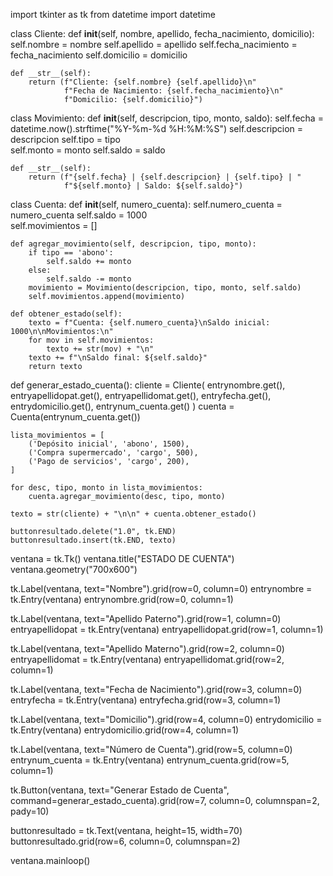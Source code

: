 import tkinter as tk
from datetime import datetime

class Cliente:
    def __init__(self, nombre, apellido, fecha_nacimiento, domicilio):
        self.nombre = nombre
        self.apellido = apellido
        self.fecha_nacimiento = fecha_nacimiento
        self.domicilio = domicilio

    def __str__(self):
        return (f"Cliente: {self.nombre} {self.apellido}\n"
                f"Fecha de Nacimiento: {self.fecha_nacimiento}\n"
                f"Domicilio: {self.domicilio}")
class Movimiento:
    def __init__(self, descripcion, tipo, monto, saldo):
        self.fecha = datetime.now().strftime("%Y-%m-%d %H:%M:%S")
        self.descripcion = descripcion
        self.tipo = tipo  
        self.monto = monto
        self.saldo = saldo

    def __str__(self):
        return (f"{self.fecha} | {self.descripcion} | {self.tipo} | "
                f"${self.monto} | Saldo: ${self.saldo}")

class Cuenta:
    def __init__(self, numero_cuenta):
        self.numero_cuenta = numero_cuenta
        self.saldo = 1000  
        self.movimientos = []

    def agregar_movimiento(self, descripcion, tipo, monto):
        if tipo == 'abono':
            self.saldo += monto
        else:
            self.saldo -= monto
        movimiento = Movimiento(descripcion, tipo, monto, self.saldo)
        self.movimientos.append(movimiento)

    def obtener_estado(self):
        texto = f"Cuenta: {self.numero_cuenta}\nSaldo inicial: 1000\n\nMovimientos:\n"
        for mov in self.movimientos:
            texto += str(mov) + "\n"
        texto += f"\nSaldo final: ${self.saldo}"
        return texto

def generar_estado_cuenta():
    cliente = Cliente(
        entrynombre.get(),
        entryapellidopat.get(),
        entryapellidomat.get(),
        entryfecha.get(),
        entrydomicilio.get(),
        entrynum_cuenta.get()
    )
    cuenta = Cuenta(entrynum_cuenta.get())

    lista_movimientos = [
        ('Depósito inicial', 'abono', 1500),
        ('Compra supermercado', 'cargo', 500),
        ('Pago de servicios', 'cargo', 200),
    ]

    for desc, tipo, monto in lista_movimientos:
        cuenta.agregar_movimiento(desc, tipo, monto)

    texto = str(cliente) + "\n\n" + cuenta.obtener_estado()

    buttonresultado.delete("1.0", tk.END)
    buttonresultado.insert(tk.END, texto)

ventana = tk.Tk()
ventana.title("ESTADO DE CUENTA")
ventana.geometry("700x600")

tk.Label(ventana, text="Nombre").grid(row=0, column=0)
entrynombre = tk.Entry(ventana)
entrynombre.grid(row=0, column=1)

tk.Label(ventana, text="Apellido Paterno").grid(row=1, column=0)
entryapellidopat = tk.Entry(ventana)
entryapellidopat.grid(row=1, column=1)

tk.Label(ventana, text="Apellido Materno").grid(row=2, column=0)
entryapellidomat = tk.Entry(ventana)
entryapellidomat.grid(row=2, column=1)

tk.Label(ventana, text="Fecha de Nacimiento").grid(row=3, column=0)
entryfecha = tk.Entry(ventana)
entryfecha.grid(row=3, column=1)

tk.Label(ventana, text="Domicilio").grid(row=4, column=0)
entrydomicilio = tk.Entry(ventana)
entrydomicilio.grid(row=4, column=1)

tk.Label(ventana, text="Número de Cuenta").grid(row=5, column=0)
entrynum_cuenta = tk.Entry(ventana)
entrynum_cuenta.grid(row=5, column=1)

tk.Button(ventana, text="Generar Estado de Cuenta", command=generar_estado_cuenta).grid(row=7, column=0, columnspan=2, pady=10)

buttonresultado = tk.Text(ventana, height=15, width=70)
buttonresultado.grid(row=6, column=0, columnspan=2)

ventana.mainloop()
